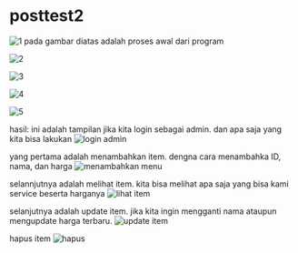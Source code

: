 # posttest2
![1](https://github.com/restualhidayat/posttest2/assets/128288203/89fe120e-adc0-4a73-b0e9-75ae971db91f)
pada gambar diatas adalah proses awal dari program

![2](https://github.com/restualhidayat/posttest2/assets/128288203/53c4c167-a262-469c-b359-44a0053b0f5e)

![3](https://github.com/restualhidayat/posttest2/assets/128288203/1b8bcd17-9add-498e-b3ff-45acb672e7ff)

![4](https://github.com/restualhidayat/posttest2/assets/128288203/fa50e530-f079-426a-8440-53061e3005d4)

![5](https://github.com/restualhidayat/posttest2/assets/128288203/5df91d70-4250-454e-8297-6f077aa73687)


hasil:
ini adalah tampilan jika kita login sebagai admin. dan apa saja yang kita bisa lakukan
![login admin](https://github.com/restualhidayat/posttest2/assets/128288203/02f7f53f-1128-4caf-999f-c59f88131de0)

yang pertama adalah menambahkan item. dengna cara menambahka ID, nama, dan harga
![menambahkan menu](https://github.com/restualhidayat/posttest2/assets/128288203/d5c68f2a-5537-4c39-9a03-61b4750633bf)

selannjutnya adalah melihat item. kita bisa melihat apa saja yang bisa kami service beserta harganya 
![lihat item](https://github.com/restualhidayat/posttest2/assets/128288203/91dc0b00-e1fb-4cc5-bb6d-fbc41a9660a0)

selanjutnya adalah update item. jika kita ingin mengganti nama ataupun mengupdate harga terbaru.
![update item](https://github.com/restualhidayat/posttest2/assets/128288203/b3fdbce4-9b24-44f7-b253-51d5f1e520be) 

hapus item
![hapus](https://github.com/restualhidayat/posttest2/assets/128288203/82e7d370-809c-40a4-96bd-493ca4823c00)







